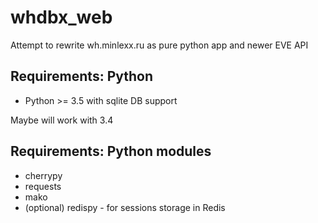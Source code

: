 # whdbx_web
Attempt to rewrite wh.minlexx.ru as pure python app and newer EVE API


## Requirements: Python
* Python >= 3.5 with sqlite DB support

Maybe will work with 3.4

## Requirements: Python modules
* cherrypy
* requests
* mako
* (optional) redispy - for sessions storage in Redis
